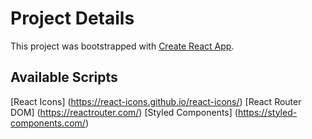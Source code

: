 # Project Details

This project was bootstrapped with [Create React App](https://github.com/facebook/create-react-app).

## Available Scripts
[React Icons] (https://react-icons.github.io/react-icons/)
[React Router DOM] (https://reactrouter.com/)
[Styled Components] (https://styled-components.com/)
